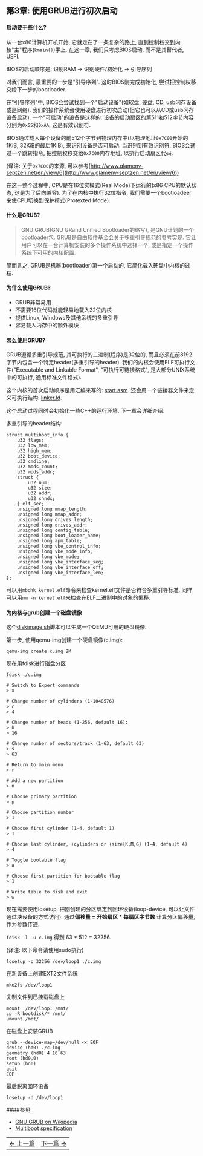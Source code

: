 ## 第3章: 使用GRUB进行初次启动

#### 启动要干些什么?

从一台x86计算机开机开始, 它就走在了一条复杂的路上, 直到控制权交到内核"主"程序(`kmain()`)手上. 在这一章, 我们只考虑BIOS启动, 而不是其替代者, UEFI.

BIOS的启动顺序是: 识别RAM -> 识别硬件/初始化 -> 引导序列

对我们而言, 最重要的一步是"引导序列". 这时BIOS刚完成初始化, 尝试把控制权移交给下一步的bootloader.

在"引导序列"中, BIOS会尝试找到一个"启动设备"(如软盘, 硬盘, CD, usb闪存设备或是网络). 我们的操作系统会使用硬盘进行初次启动(但它也可以从CD或usb闪存设备启动). 一个"可启动"的设备是这样的: 设备的启动扇区的第511和512字节内容分别为`0x55`和`0xAA`, 这是有效识别符.

BIOS通过载入每个设备的前512个字节到物理内存中(以物理地址`0x7C00`开始的1KiB, 32KiB的最后1KiB), 来识别设备是否可启动. 当识别到有效识别符, BIOS会通过一个跳转指令, 把控制权移交给`0x7C00`内存地址, 以执行启动扇区代码.

(译注: 关于`0x7C00`的来源, 可以参考[http://www.glamenv-septzen.net/en/view/6](http://www.glamenv-septzen.net/en/view/6))

在这一整个过程中, CPU是在16位实模式(Real Mode)下运行的(x86 CPU的默认状态, 这是为了后向兼容). 为了在内核中执行32位指令, 我们需要一个bootloadeer来使CPU切换到保护模式(Protexted Mode).

#### 什么是GRUB?

> GNU GRUB(GNU GRand Unified Bootloader的缩写), 是GNU计划的一个bootloader包. GRUB是自由软件基金会关于多重引导规范的参考实现. 它让用户可以在一台计算机安装的多个操作系统中选择一个, 或是指定一个操作系统下可用的内核配置.

简而言之, GRUB是机器(bootloader)第一个启动的, 它简化载入硬盘中内核的过程.

#### 为什么使用GRUB?

* GRUB非常易用
* 不需要16位代码就能轻易地载入32位内核
* 提供Linux, Windows及其他系统的多重引导
* 容易载入内存中的额外模块

#### 怎么使用GRUB?

GRUB遵循多重引导规范, 其可执行的二进制(程序)是32位的, 而且必须在前8192字节内包含一个特定header(多重引导的header). 我们的内核会使用ELF可执行文件("Executable and Linkable Format", "可执行可链接格式", 是大部分UNIX系统中的可执行, 通用标准文件格式).

这个内核的首次启动顺序是用汇编来写的: [start.asm](https://github.com/SamyPesse/How-to-Make-a-Computer-Operating-System/blob/master/src/kernel/arch/x86/start.asm). 还会用一个链接器文件来定义可执行结构: [linker.ld](https://github.com/SamyPesse/How-to-Make-a-Computer-Operating-System/blob/master/src/kernel/arch/x86/linker.ld).

这个启动过程同时会初始化一些C++的运行环境. 下一章会详细介绍.

多重引导的header结构:

```
struct multiboot_info {
	u32 flags;
	u32 low_mem;
	u32 high_mem;
	u32 boot_device;
	u32 cmdline;
	u32 mods_count;
	u32 mods_addr;
	struct {
		u32 num;
		u32 size;
		u32 addr;
		u32 shndx;
	} elf_sec;
	unsigned long mmap_length;
	unsigned long mmap_addr;
	unsigned long drives_length;
	unsigned long drives_addr;
	unsigned long config_table;
	unsigned long boot_loader_name;
	unsigned long apm_table;
	unsigned long vbe_control_info;
	unsigned long vbe_mode_info;
	unsigned long vbe_mode;
	unsigned long vbe_interface_seg;
	unsigned long vbe_interface_off;
	unsigned long vbe_interface_len;
};
```

可以用```mbchk kernel.elf```命令来检查kernel.elf文件是否符合多重引导标准. 同样可以用```nm -n kernel.elf```来检查在ELF二进制中的对象的偏移.

#### 为内核与grub创建一个磁盘镜像

这个[diskimage.sh](https://github.com/SamyPesse/How-to-Make-a-Computer-Operating-System/blob/master/src/sdk/diskimage.sh)脚本可以生成一个QEMU可用的硬盘镜像.

第一步, 使用qemu-img创建一个硬盘镜像(c.img):

```
qemu-img create c.img 2M
```

现在用fdisk进行磁盘分区

```
fdisk ./c.img

# Switch to Expert commands
> x

# Change number of cylinders (1-1048576)
> c
> 4

# Change number of heads (1-256, default 16):
> h
> 16

# Change number of sectors/track (1-63, default 63)
> s
> 63

# Return to main menu
> r

# Add a new partition
> n

# Choose primary partition
> p

# Choose partition number
> 1

# Choose first cylinder (1-4, default 1)
> 1

# Choose last cylinder, +cylinders or +size{K,M,G} (1-4, default 4)
> 4

# Toggle bootable flag
> a

# Choose first partition for bootable flag
> 1

# Write table to disk and exit
> w
```

现在需要使用losetup, 把刚创建的分区绑定到回环设备(loop-device, 可以让文件通过块设备的方式访问). 通过**偏移量 = 开始扇区 * 每扇区字节数** 计算分区偏移量, 作为参数传递.

```fdisk -l -u c.img``` 得到 63 * 512 = 32256.

(译注: 以下命令请使用sudo执行)

```
losetup -o 32256 /dev/loop1 ./c.img
```

在新设备上创建EXT2文件系统

```
mke2fs /dev/loop1
```

复制文件到已挂载磁盘上

```
mount  /dev/loop1 /mnt/
cp -R bootdisk/* /mnt/
umount /mnt/
```

在磁盘上安装GRUB

```
grub --device-map=/dev/null << EOF
device (hd0) ./c.img
geometry (hd0) 4 16 63
root (hd0,0)
setup (hd0)
quit
EOF
```

最后脱离回环设备

```
losetup -d /dev/loop1
```

####参见

* [GNU GRUB on Wikipedia](http://en.wikipedia.org/wiki/GNU_GRUB)
* [Multiboot specification](https://www.gnu.org/software/grub/manual/multiboot/multiboot.html)

<table><tr><td><a href="../Chapter-2/README.md" >&larr; 上一篇</a></td><td><a href="../Chapter-4/README.md" >下一篇 &rarr;</a></td></tr></table>